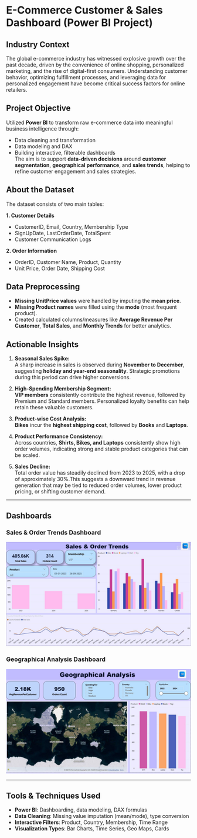# E-Commerce Customer & Sales Dashboard (Power BI Project)

## Industry Context  
The global e-commerce industry has witnessed explosive growth over the past decade, driven by the convenience of online shopping, personalized marketing, and the rise of digital-first consumers. Understanding customer behavior, optimizing fulfillment processes, and leveraging data for personalized engagement have become critical success factors for online retailers.

## Project Objective  
Utilized **Power BI** to transform raw e-commerce data into meaningful business intelligence through:  
- Data cleaning and transformation  
- Data modeling and DAX  
- Building interactive, filterable dashboards  
The aim is to support **data-driven decisions** around **customer segmentation**, **geographical performance**, and **sales trends**, helping to refine customer engagement and sales strategies.

##  About the Dataset  
The dataset consists of two main tables:

**1. Customer Details**  
- CustomerID, Email, Country, Membership Type  
- SignUpDate, LastOrderDate, TotalSpent  
- Customer Communication Logs  

**2. Order Information**  
- OrderID, Customer Name, Product, Quantity  
- Unit Price, Order Date, Shipping Cost  

##  Data Preprocessing  
- **Missing UnitPrice values** were handled by imputing the **mean price**.  
- **Missing Product names** were filled using the **mode** (most frequent product).  
- Created calculated columns/measures like **Average Revenue Per Customer**, **Total Sales**, and **Monthly Trends** for better analytics.

## Actionable Insights  
1. **Seasonal Sales Spike:**  
   A sharp increase in sales is observed during **November to December**, suggesting **holiday and year-end seasonality**. Strategic promotions during this period can drive higher conversions.

2. **High-Spending Membership Segment:**  
   **VIP members** consistently contribute the highest revenue, followed by Premium and Standard members. Personalized loyalty benefits can help retain these valuable customers.

3. **Product-wise Cost Analysis:**  
   **Bikes** incur the **highest shipping cost**, followed by **Books** and **Laptops**.

4. **Product Performance Consistency:**  
   Across countries, **Shirts, Bikes, and Laptops** consistently show high order volumes, indicating strong and stable product categories that can be scaled.

5. **Sales Decline:**  
   Total order value has steadily declined from 2023 to 2025, with a drop of approximately 30%.This suggests a downward trend in revenue generation that may be tied to reduced order volumes, lower product pricing, or shifting customer demand.

---

## Dashboards

### Sales & Order Trends Dashboard
![Sales and Order Trends Dashboard](images/Sales%20and%20Order%20Dashboard.JPG)

### Geographical Analysis Dashboard
![Geographical Analysis Dashboard](images/Geographical%20analysis%20dashboard.JPG)

---

## Tools & Techniques Used  
- **Power BI**: Dashboarding, data modeling, DAX formulas  
- **Data Cleaning**: Missing value imputation (mean/mode), type conversion  
- **Interactive Filters**: Product, Country, Membership, Time Range  
- **Visualization Types**: Bar Charts, Time Series, Geo Maps, Cards  
